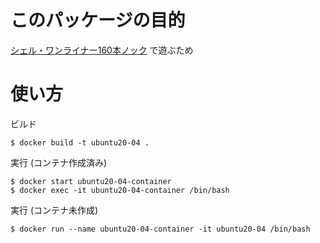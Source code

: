 # このパッケージの目的
[シェル・ワンライナー160本ノック](https://github.com/shellgei/shellgei160) で遊ぶため

# 使い方
ビルド
```terminal
$ docker build -t ubuntu20-04 . 
```

実行 (コンテナ作成済み)
```terminal
$ docker start ubuntu20-04-container 
$ docker exec -it ubuntu20-04-container /bin/bash
```

実行 (コンテナ未作成)
```terminal
$ docker run --name ubuntu20-04-container -it ubuntu20-04 /bin/bash
```
